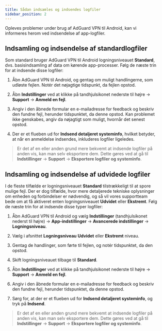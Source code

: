 ```yaml
---
title: Sådan indsamles og indsendes logfiler
sidebar_position: 2
---
```


Opleves problemer under brug af AdGuard VPN til Android, kan vi informeres herom ved indsendelse af app-logfiler.

## Indsamling og indsendelse af standardlogfiler

Som standard bruger AdGuard VPN til Android logningsniveauet **Standard**, dvs. basisindsamling af data om kørende app-processer. Følg de næste trin for at indsende disse logfiler:

1. Åbn AdGuard VPN til Android, og gentag om muligt handlingerne, som udløste fejlen. Notér det nøjagtige tidspunkt, da fejlen opstod.

2. Åbn **Indstillinger** ved at klikke på tandhjulsikonet nederste til højre → **Support** → **Anmeld en fejl**.

3. Angiv i den åbnede formular en e-mailadresse for feedback og beskriv den fundne fejl, herunder tidspunktet, da denne opstod. Kan problemet ikke genskabes, angiv da nøjagtigt som muligt, hvornår det senest opstod.

4. Der er et flueben ud for **Indsend detaljeret systeminfo**, hvilket betyder, at når en anmeldelse indsendes, inkluderes logfiler ligeledes.
> Er det af en eller anden grund mere bekvemt at indsende logfiler på anden vis, kan man selv eksportere dem. Dette gøres ved at gå til **Indstillinger** → **Support** → **Eksportere logfiler og systeminfo**.

## Indsamling og indsendelse af udvidede logfiler

I de fleste tilfælde er logningsniveauet **Standard** tilstrækkeligt til at spore mulige fejl. Der er dog tilfælde, hvor mere detaljerede tekniske oplysninger om enheden og forbindelser er nødvendig, og så vil vores supportteam bede om at få aktiveret enten logningsniveauet **Udvidet** eller **Ekstremt**. Følg de næste trin for at indsende disse typer logfiler:

1. Åbn AdGuard VPN til Android og vælg **Indstillinger** (tandhjulsikonet nederst til højre) → **App-indstillinger** → **Avancerede indstillinger** → **Logningsniveau**.

2. Vælg i afsnittet **Logningsniveau** **Udvidet** eller **Ekstremt** niveau.

3. Gentag de handlinger, som førte til fejlen, og notér tidspunktet, da den opstod.

4. Skift logningsniveauet tilbage til **Standard**.

5. Åbn **Indstillinger** ved at klikke på tandhjulsikonet nederste til højre → **Support** → **Anmeld en fejl**.

6. Angiv i den åbnede formular en e-mailadresse for feedback og beskriv den fundne fejl, herunder tidspunktet, da denne opstod.

7. Sørg for, at der er et flueben ud for **Indsend detaljeret systeminfo**, og tryk på **Indsend**.
> Er det af en eller anden grund mere bekvemt at indsende logfiler på anden vis, kan man selv eksportere dem. Dette gøres ved at gå til **Indstillinger** → **Support** → **Eksportere logfiler og systeminfo**.

